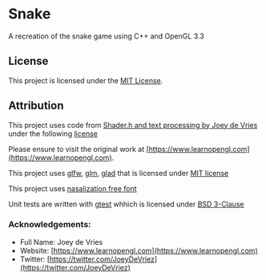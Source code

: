 # Snake
A recreation of the snake game using C++ and OpenGL 3.3

## License

This project is licensed under the [MIT License](https://opensource.org/licenses/MIT).

## Attribution

This project uses code from [Shader.h and text processing by Joey de Vries](https://www.learnopengl.com) under the following [license](https://creativecommons.org/licenses/by-nc/4.0/)

Please ensure to visit the original work at [https://www.learnopengl.com](https://www.learnopengl.com).

This project uses [glfw](https://www.glfw.org/), [glm](https://glm.g-truc.net/0.9.8/index.html), [glad](https://github.com/Dav1dde/glad) that is licensed under [MIT license](https://github.com/Dav1dde/glad/blob/glad2/LICENSE)

This project uses [nasalization free font](https://www.1001fonts.com/nasalization-free-font.html)

Unit tests are written with [gtest](https://github.com/google/googletest) whhich is licensed under [BSD 3-Clause](https://github.com/google/googletest/blob/main/LICENSE)
### Acknowledgements:
- Full Name: Joey de Vries
- Website: [https://www.learnopengl.com](https://www.learnopengl.com)
- Twitter: [https://twitter.com/JoeyDeVriez](https://twitter.com/JoeyDeVriez)
